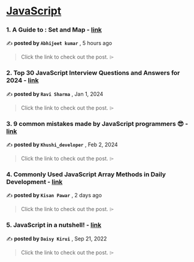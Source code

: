 
<h1><a href=https://medium.com/tag/javascript-development/recommended target="_blank" rel="noopener noreferrer">JavaScript</a></h1>
<h3>1. A Guide to : Set and Map - <a href=https://medium.com/@cleverzone/a-guide-to-set-and-map-6fe2d557b920?source=tag_recommended_feed---------0-84----------javascript_development----------6a156222_9c83_4227_b112_d349229ce106------- target="_blank" rel="noopener noreferrer">link</a></h3>

✍️ **posted by `Abhijeet kumar`** <date> , 5 hours ago</date>

<blockquote>Click the link to check out the post. ⌲</blockquote>

<h3>2. Top 30 JavaScript Interview Questions and Answers for 2024 - <a href=https://medium.com/@javascriptcentric/top-30-javascript-interview-questions-and-answers-for-2024-7f1e2d1d0638?source=tag_recommended_feed---------1-107----------javascript_development----------6a156222_9c83_4227_b112_d349229ce106------- target="_blank" rel="noopener noreferrer">link</a></h3>

✍️ **posted by `Ravi Sharma`** <date> , Jan 1, 2024</date>

<blockquote>Click the link to check out the post. ⌲</blockquote>

<h3>3. 9 common mistakes made by JavaScript programmers 😎 - <a href=https://medium.com/@khushi1399gupta/9-common-mistakes-made-by-javascript-programmers-a3189ee4bdfa?source=tag_recommended_feed---------2-85----------javascript_development----------6a156222_9c83_4227_b112_d349229ce106------- target="_blank" rel="noopener noreferrer">link</a></h3>

✍️ **posted by `Khushi_developer`** <date> , Feb 2, 2024</date>

<blockquote>Click the link to check out the post. ⌲</blockquote>

<h3>4. Commonly Used JavaScript Array Methods in Daily Development - <a href=https://medium.com/@kisanpwr1/commonly-used-javascript-array-methods-in-daily-development-cd2000245cfa?source=tag_recommended_feed---------3-84----------javascript_development----------6a156222_9c83_4227_b112_d349229ce106------- target="_blank" rel="noopener noreferrer">link</a></h3>

✍️ **posted by `Kisan Pawar`** <date> , 2 days ago</date>

<blockquote>Click the link to check out the post. ⌲</blockquote>

<h3>5. JavaScript in a nutshell! - <a href=https://medium.com/@daisykirui/javascript-in-a-nutshell-669dab5b6e78?source=tag_recommended_feed---------4-107----------javascript_development----------6a156222_9c83_4227_b112_d349229ce106------- target="_blank" rel="noopener noreferrer">link</a></h3>

✍️ **posted by `Daisy Kirui`** <date> , Sep 21, 2022</date>

<blockquote>Click the link to check out the post. ⌲</blockquote>

